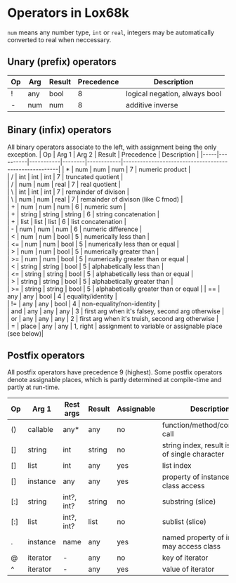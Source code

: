 # Operators in Lox68k

`num` means any number type, `int` or `real`, integers may be automatically converted to real
when neccessary.

## Unary (prefix) operators
| Op  | Arg      | Result             | Precedence | Description                                           |
|-----|----------|--------------------|------------|-------------------------------------------------------|
| !   | any      | bool               | 8          | logical negation, always bool                         |  
| -   | num      | num                | 8          | additive inverse                                      |  

## Binary (infix) operators
All binary operators associate to the left, with assignment being the only exception.
| Op  | Arg 1    | Arg 2     | Result | Precedence | Description                                           |
|-----|----------|-----------|--------|------------|-------------------------------------------------------|
| *   | num      | num       | num    | 7          | numeric product                                       |  
| /   | int      | int       | int    | 7          | truncated quotient                                    |  
| /   | num      | num       | real   | 7          | real quotient                                         |  
| \   | int      | int       | int    | 7          | remainder of divison                                  |  
| \   | num      | num       | real   | 7          | remainder of divison (like C fmod)                    |  
| +   | num      | num       | num    | 6          | numeric sum                                           |  
| +   | string   | string    | string | 6          | string concatenation                                  |  
| +   | list     | list      | list   | 6          | list concatenation                                    |  
| -   | num      | num       | num    | 6          | numeric difference                                    |  
| <   | num      | num       | bool   | 5          | numerically less than                                 |  
| <=  | num      | num       | bool   | 5          | numerically less than or equal                        |  
| >   | num      | num       | bool   | 5          | numerically greater than                              |  
| >=  | num      | num       | bool   | 5          | numerically greater than or equal                     |  
| <   | string   | string    | bool   | 5          | alphabetically less than                              |  
| <=  | string   | string    | bool   | 5          | alphabetically less than or equal                     |  
| >   | string   | string    | bool   | 5          | alphabetically greater than                           |  
| >=  | string   | string    | bool   | 5          | alphabetically greater than or equal                  | 
| ==  | any      | any       | bool   | 4          | equality/identity                                     |  
| !=  | any      | any       | bool   | 4          | non-equality/non-identity                             |  
| and | any      | any       | any    | 3          | first arg when it's falsey, second arg otherwise      |  
| or  | any      | any       | any    | 2          | first arg when it's truish, second arg otherwise      |  
| =   | place    | any       | any    | 1, right   | assignment to variable or assignable place (see below)|

## Postfix operators
All postfix operators have precedence 9 (highest). Some postfix operators denote assignable places,
which is partly determined at compile-time and partly at run-time.

| Op  | Arg 1    | Rest args | Result | Assignable | Description                                           |
|-----|----------|-----------|--------|------------|-------------------------------------------------------|
| ()  | callable | any*      | any    | no         | function/method/constructor call                      |  
| []  | string   | int       | string | no         | string index, result is string of single character    |  
| []  | list     | int       | any    | yes        | list index                                            |  
| []  | instance | any       | any    | yes        | property of instance, no class access                 |  
| [:] | string   | int?, int?| string | no         | substring (slice)                                     |  
| [:] | list     | int?, int?| list   | no         | sublist (slice)                                       |  
| .   | instance | name      | any    | yes        | named property of instance, may access class          |  
| @   | iterator | -         | any    | no         | key of iterator                                       |  
| ^   | iterator | -         | any    | yes        | value of iterator                                     |  
